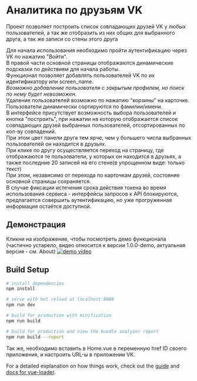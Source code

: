 # Аналитика по друзьям VK

Проект позволяет построить список совпадающих друзей VK у любых пользователей, а так же отобразить из них общих для выбранного друга, а так же записи со стены этого друга

Для начала использования необходимо пройти аутентификацию через VK по нажатию "Войти".<br/>
В правой части основной страницы отображаются динамические подсказки по действиям для начала работы.<br/>
Функционал позволяет добавлять пользователей VK по их идентификатору или screen_name.<br/>
_Возможно добавление пользователя с закрытым профилем, но поиск по нему будет невозможен._<br/>
Удаление пользователей возможно по нажатию "корзины" на карточке.<br/>
Пользователи динамически сортируются по фамилии/имени.<br/>
В интерфейсе присутствует возможность выбора пользователей и кнопка "построить", при нажатии на которую отображается список совпадающих друзей выбранных пользователей, отсортированных по кол-ву совпадений.<br/>
При этом цвет панели друга тем ярче, чем у большего числа выбранных пользователей он находится в друзьях.<br/>
При клике по другу осуществляется переход на страницу, где отображаются те пользователи, у которых он находится в друзьях, а также последние 20 записей на его стене(в упрощенном виде: только текст)<br/>
При этом, независимо от перехода по карточкам друзей, состояние основной страницы сохраняется.<br/>
В случае фиксации истечения срока действия токена во время использования сервиса - интерфейсы запросов к API блокируются, предлагается совершить аутентификацию, но уже прогруженная информация остаётся доступной.

## Демонстрация

Кликни на изображение, чтобы посмотреть демо функционала<br/>
(частично устарело, видео относится к версии 1.0.0-demo, актуальная версия - см. About)
[![demo video](http://img.youtube.com/vi/mlEf1I39lH0/0.jpg)](https://www.youtube.com/watch?v=mlEf1I39lH0)

## Build Setup

```bash
# install dependencies
npm install

# serve with hot reload at localhost:8080
npm run dev

# build for production with minification
npm run build

# build for production and view the bundle analyzer report
npm run build --report
```

Так же, необходимо вставить в Home.vue в переменную href ID своего приложения, и настроить URL-ы в приложении VK.

For a detailed explanation on how things work, check out the [guide](http://vuejs-templates.github.io/webpack/) and [docs for vue-loader](http://vuejs.github.io/vue-loader).
